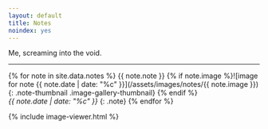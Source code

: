 ```yaml
---
layout: default
title: Notes
noindex: yes
---
```


Me, screaming into the void.

---

{% for note in site.data.notes %}
{{ note.note }} {% if note.image %}![image for note {{ note.date | date: "%c" }}](/assets/images/notes/{{ note.image }}){: .note-thumbnail .image-gallery-thumbnail} {% endif %}  
*{{ note.date | date: "%c" }}*
{: .note}
{% endfor %}

{% include image-viewer.html %}